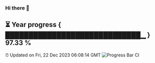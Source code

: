 ### Hi there 👋
⏳ Year progress { █████████████████████████████▁ } 97.33 %
---
⏰ Updated on Fri, 22 Dec 2023 06:08:14 GMT
![Progress Bar CI](https://github.com/Moyi321/Moyi321/workflows/Progress%20Bar%20CI/badge.svg)

